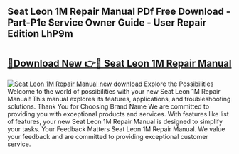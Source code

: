 ## Seat Leon 1M Repair Manual PDf Free Download - Part-P1e Service Owner Guide - User Repair Edition LhP9m

# <h2><a href="http://bc80604.oget.top/?id=Seat+Leon+1M+Repair+Manual">🔗Download New 👉🔴 Seat Leon 1M Repair Manual</a></h2>

[![Seat Leon 1M Repair Manual new download](https://i.imgur.com/5g1atiW.png)](http://bc80604.oget.top/?id=Seat+Leon+1M+Repair+Manual)
Explore the Possibilities Welcome to the world of possibilities with your new Seat Leon 1M Repair Manual! This manual explores its features, applications, and troubleshooting solutions. Thank You for Choosing Brand Name We are committed to providing you with exceptional products and services. With features like list of features, your new Seat Leon 1M Repair Manual is designed to simplify your tasks. Your Feedback Matters Seat Leon 1M Repair Manual. We value your feedback and are committed to providing exceptional customer service.
